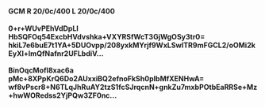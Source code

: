 #### GCM R 20/0c/400 L 20/0c/400
**0+r+WUvPEhVdDpLI**<br/>**HbSQFOq54ExcbHVdvshka+VXYRSfWcT3GjWgOSy3tr0=**<br/>**hkiL7e6buE7t1YA+5DUOvpp/208yxkMYrjf9WxLSwlTR9mFGCL2/oOMi2kEyXl+lmQfNafnr2UFLbdiV...**<br/><br/>
**BinOqcMofI8xac6a**<br/>**pMc+8XPpKrQ6Do2AUxxiBQ2efnoFkSh0plbMfXENHwA=**<br/>**wf8vPscr8+N6TLqJhRuAY2tzS1fcSJrqcnN+gnkZu7mxbPOtbEaRRSe+Mz+hwWORedss2YjPQw3ZF0nc...**